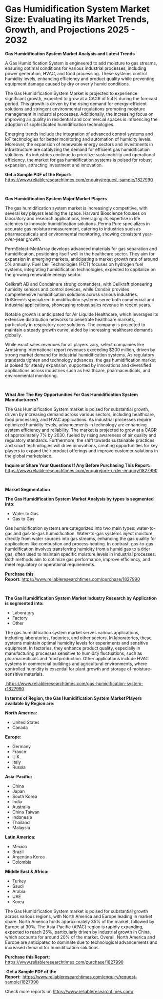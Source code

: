 <p><h1>Gas Humidification System Market Size: Evaluating its Market Trends, Growth, and Projections 2025 - 2032</h1></p><p><strong>Gas Humidification System Market Analysis and Latest Trends</strong></p>
<p><p>A Gas Humidification System is engineered to add moisture to gas streams, ensuring optimal conditions for various industrial processes, including power generation, HVAC, and food processing. These systems control humidity levels, enhancing efficiency and product quality while preventing equipment damage caused by dry or overly humid conditions.</p><p>The Gas Humidification System Market is projected to experience significant growth, expected to grow at a CAGR of 5.4% during the forecast period. This growth is driven by the rising demand for energy-efficient solutions and stringent environmental regulations promoting moisture management in industrial processes. Additionally, the increasing focus on improving air quality in residential and commercial spaces is influencing the adoption of sophisticated humidification technologies.</p><p>Emerging trends include the integration of advanced control systems and IoT technologies for better monitoring and automation of humidity levels. Moreover, the expansion of renewable energy sectors and investments in infrastructure are catalyzing the demand for efficient gas humidification solutions. As industries continue to prioritize sustainability and operational efficiency, the market for gas humidification systems is poised for robust expansion, attracting investment and innovation.</p></p>
<p><strong>Get a Sample PDF of the Report:&nbsp;</strong> <a href="https://www.reliableresearchtimes.com/enquiry/request-sample/1827990?utm_campaign=2196&utm_medium=2&utm_source=Github&utm_content=ia&utm_term=09042025&utm_id=gas-humidification-system">https://www.reliableresearchtimes.com/enquiry/request-sample/1827990</a></p>
<p>&nbsp;</p>
<p><strong>Gas Humidification System Major Market Players</strong></p>
<p><p>The gas humidification system market is increasingly competitive, with several key players leading the space. Harvard Bioscience focuses on laboratory and research applications, leveraging its expertise in life sciences to innovate humidification solutions. Perma Pure specializes in accurate gas moisture measurement, catering to industries such as pharmaceuticals and environmental monitoring, showing consistent year-over-year growth.</p><p>PermSelect-MedArray develops advanced materials for gas separation and humidification, positioning itself well in the healthcare sector. They aim for expansion in emerging markets, anticipating a market growth rate of around 5% annually. Fuel Cell Technologies (FCT) focuses on hydrogen fuel systems, integrating humidification technologies, expected to capitalize on the growing renewable energy sector. </p><p>Cellkraft AB and Condair are strong contenders, with Cellkraft pioneering humidity sensors and control devices, while Condair provides comprehensive humidification solutions across various industries. DriSteem’s specialized humidification systems serve both commercial and industrial applications, showcasing robust sales revenue in recent years.</p><p>Notable growth is anticipated for Air Liquide Healthcare, which leverages its extensive distribution networks to penetrate healthcare markets, particularly in respiratory care solutions. The company is projected to maintain a steady growth curve, aided by increasing healthcare demands globally.</p><p>While exact sales revenues for all players vary, select companies like Armstrong International report revenues exceeding $200 million, driven by strong market demand for industrial humidification systems. As regulatory standards tighten and technology advances, the gas humidification market is poised for steady expansion, supported by innovations and diversified applications across industries such as healthcare, pharmaceuticals, and environmental monitoring.</p></p>
<p>&nbsp;</p>
<p><strong>What Are The Key Opportunities For Gas Humidification System Manufacturers?</strong></p>
<p><p>The Gas Humidification System market is poised for substantial growth, driven by increasing demand across various sectors, including healthcare, food processing, and HVAC applications. As industrial processes require optimized humidity levels, advancements in technology are enhancing system efficiency and reliability. The market is projected to grow at a CAGR of approximately 7% by 2030, fueled by rising awareness of air quality and regulatory standards. Furthermore, the shift towards sustainable practices and smart technologies will drive innovations, creating opportunities for key players to expand their product offerings and improve customer solutions in the global marketplace.</p></p>
<p><strong>Inquire or Share Your Questions If Any Before Purchasing This Report:</strong> <a href="https://www.reliableresearchtimes.com/enquiry/pre-order-enquiry/1827990?utm_campaign=2196&utm_medium=2&utm_source=Github&utm_content=ia&utm_term=09042025&utm_id=gas-humidification-system">https://www.reliableresearchtimes.com/enquiry/pre-order-enquiry/1827990</a></p>
<p>&nbsp;</p>
<p><strong>Market Segmentation</strong></p>
<p><strong>The Gas Humidification System Market Analysis by types is segmented into:</strong></p>
<p><ul><li>Water to Gas</li><li>Gas to Gas</li></ul></p>
<p><p>Gas humidification systems are categorized into two main types: water-to-gas and gas-to-gas humidification. Water-to-gas systems inject moisture directly from water sources into gas streams, enhancing the gas quality for applications like combustion and process heating. In contrast, gas-to-gas humidification involves transferring humidity from a humid gas to a drier gas, often used to maintain specific moisture levels in industrial processes. Both methods aim to optimize gas performance, improve efficiency, and meet regulatory or operational requirements.</p></p>
<p><strong>Purchase this Report:&nbsp;</strong><a href="https://www.reliableresearchtimes.com/purchase/1827990?utm_campaign=2196&utm_medium=2&utm_source=Github&utm_content=ia&utm_term=09042025&utm_id=gas-humidification-system">https://www.reliableresearchtimes.com/purchase/1827990</a></p>
<p>&nbsp;</p>
<p><strong>The Gas Humidification System Market Industry Research by Application is segmented into:</strong></p>
<p><ul><li>Laboratory</li><li>Factory</li><li>Other</li></ul></p>
<p><p>The gas humidification system market serves various applications, including laboratories, factories, and other sectors. In laboratories, these systems maintain optimal humidity levels for experiments and sensitive equipment. In factories, they enhance product quality, especially in manufacturing processes sensitive to humidity fluctuations, such as pharmaceuticals and food production. Other applications include HVAC systems in commercial buildings and agricultural environments, where controlled humidity is essential for plant growth and storage of moisture-sensitive materials.</p></p>
<p><a href="https://www.reliableresearchtimes.com/gas-humidification-system-r1827990?utm_campaign=2196&utm_medium=2&utm_source=Github&utm_content=ia&utm_term=09042025&utm_id=gas-humidification-system">&nbsp;https://www.reliableresearchtimes.com/gas-humidification-system-r1827990</a></p>
<p><strong>In terms of Region, the Gas Humidification System Market Players available by Region are:</strong></p>
<p>
    <p> <strong> North America: </strong>
        <ul>
            <li>United States</li>
            <li>Canada</li>
        </ul>
        </p> 
    <p> <strong> Europe: </strong>
        <ul>
            <li>Germany</li>
            <li>France</li>
            <li>U.K.</li>
            <li>Italy</li>
            <li>Russia</li>
        </ul>
        </p> 
    <p> <strong> Asia-Pacific: </strong>
        <ul>
            <li>China</li>
            <li>Japan</li>
            <li>South Korea</li>
            <li>India</li>
            <li>Australia</li>
            <li>China Taiwan</li>
            <li>Indonesia</li>
            <li>Thailand</li>
            <li>Malaysia</li>
        </ul>
        </p> 
    <p> <strong> Latin America: </strong>
        <ul>
            <li>Mexico</li>
            <li>Brazil</li>
            <li>Argentina Korea</li>
            <li>Colombia</li>
        </ul>
        </p> 
    <p> <strong> Middle East & Africa: </strong>
        <ul>
            <li>Turkey</li>
            <li>Saudi</li>
            <li>Arabia</li>
            <li>UAE</li>
            <li>Korea</li>
        </ul>
    </p>
    </p>
<p><p>The Gas Humidification System market is poised for substantial growth across various regions, with North America and Europe leading in market share. North America holds approximately 35% of the market, followed by Europe at 30%. The Asia-Pacific (APAC) region is rapidly expanding, expected to reach 25%, particularly driven by industrial growth in China, which accounts for around 20% of the market. Overall, North America and Europe are anticipated to dominate due to technological advancements and increased demand for humidification solutions.</p></p>
<p><strong>Purchase this Report: </strong><a href="https://www.reliableresearchtimes.com/purchase/1827990?utm_campaign=2196&utm_medium=2&utm_source=Github&utm_content=ia&utm_term=09042025&utm_id=gas-humidification-system">https://www.reliableresearchtimes.com/purchase/1827990</a></p>
<p>&nbsp;<strong>Get a Sample PDF of the Report:&nbsp;&nbsp;</strong><a href="https://www.reliableresearchtimes.com/enquiry/request-sample/1827990?utm_campaign=2196&utm_medium=2&utm_source=Github&utm_content=ia&utm_term=09042025&utm_id=gas-humidification-system">https://www.reliableresearchtimes.com/enquiry/request-sample/1827990</a></p>
<p><strong></strong></p>
<p>Check more reports on <a href="https://www.reliableresearchtimes.com/?utm_campaign=2196&utm_medium=2&utm_source=Github&utm_content=ia&utm_term=09042025&utm_id=gas-humidification-system">https://www.reliableresearchtimes.com/</a></p>